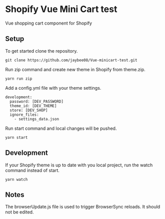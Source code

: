 # Shopify Vue Mini Cart test

Vue shopping cart component for Shopify

## Setup

To get started clone the repository.

```
git clone https://github.com/jaybee08/Vue-minicart-test.git
```

Run zip command and create new theme in Shopify from theme.zip.

```
yarn run zip
```

Add a config.yml file with your theme settings.

```
development:
  password: [DEV_PASSWORD]
  theme_id: [DEV_THEME]
  store: [DEV_SHOP]
  ignore_files:
    - settings_data.json
```

Run start command and local changes will be pushed.

```
yarn start
```

## Development

If your Shopify theme is up to date with you local project, run the watch command instead of start.

```
yarn watch
```

## Notes

The browserUpdate.js file is used to trigger BrowserSync reloads. It should not be edited.

